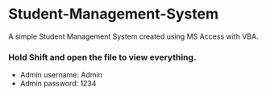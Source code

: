 # Student-Management-System
A simple Student Management System created using MS Access with VBA.

### Hold Shift and open the file to view everything.

- Admin username: Admin
- Admin password: 1234
